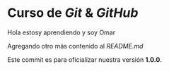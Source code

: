 # Curso de _Git_ & _GitHub_

Hola estosy aprendiendo y soy Omar

Agregando otro más contenido al _README.md_

Este commit es para oficializar nuestra versión **1.0.0**.

